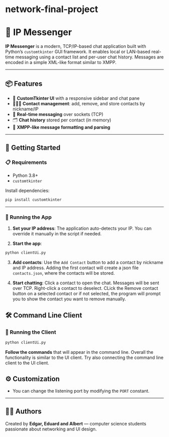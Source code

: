 # network-final-project
# 💬 IP Messenger

**IP Messenger** is a modern, TCP/IP-based chat application built with Python’s `customtkinter` GUI framework. It enables local or LAN-based real-time messaging using a contact list and per-user chat history. Messages are encoded in a simple XML-like format similar to XMPP.

---

## 📦 Features

- 📜 **CustomTkinter UI** with a responsive sidebar and chat pane
- 🧑‍🤝‍🧑 **Contact management**: add, remove, and store contacts by nickname/IP
- 💬 **Real-time messaging** over sockets (TCP)
- 🗂️ **Chat history** stored per contact (in memory)
- 🧾 **XMPP-like message formatting and parsing**

---

## 🚀 Getting Started

### 📋 Requirements

- Python 3.8+
- `customtkinter`

Install dependencies:
```bash
pip install customtkinter
```

---

### 🏁 Running the App

1. **Set your IP address**:
   The application auto-detects your IP. You can override it manually in the script if needed.

2. **Start the app**:
```bash
python clientUi.py
```

3. **Add contacts**:
   Use the `Add Contact` button to add a contact by nickname and IP address.
   Adding the first contact will create a json file `contacts.json`, where the contacts will be stored.

5. **Start chatting**:
   Click a contact to open the chat. Messages will be sent over TCP.
   Right-click a contact to deselect.
   CLick the Remove contact button on a selected contact or if not selected, the program will prompt you to show the contact you want to remove manually.


## 🛠️ Command Line Client

### 🏁 Running the Client

```bash
python clientUi.py
```

**Follow the commands**
  that will appear in the command line.
  Overall the functionality is similar to the UI client.
  Try also connecting the command line client to the UI client.

## ⚙️ Customization

- You can change the listening port by modifying the `PORT` constant.

---




## 🧑‍💻 Authors

Created by **Edgar, Eduard and Albert** — computer science students passionate about networking and UI design.
